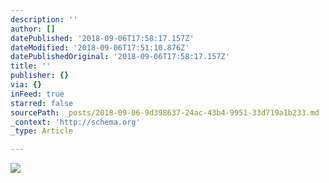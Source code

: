 ```yaml
---
description: ''
author: []
datePublished: '2018-09-06T17:58:17.157Z'
dateModified: '2018-09-06T17:51:10.876Z'
datePublishedOriginal: '2018-09-06T17:58:17.157Z'
title: ''
publisher: {}
via: {}
inFeed: true
starred: false
sourcePath: _posts/2018-09-06-9d398637-24ac-43b4-9951-33d719a1b233.md
_context: 'http://schema.org'
_type: Article

---
```

![](https://the-grid-user-content.s3-us-west-2.amazonaws.com/854a701b-f761-4978-8ccd-40ee1393359e.jpg)